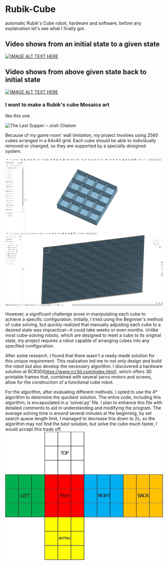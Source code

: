 # Rubik-Cube
automatic Rubik's Cube robot, hardware and software, before any explaination let's see what I finally got.

## Video shows from an initial state to a given state
[![IMAGE ALT TEXT HERE](https://img.youtube.com/vi/pOypncBmyBM/sddefault.jpg)](https://www.youtube.com/shorts/pOypncBmyBM)
## Video shows from above given state back to initial state
[![IMAGE ALT TEXT HERE](https://img.youtube.com/vi/yvKblBVN4P4/sddefault.jpg)](https://www.youtube.com/shorts/yvKblBVN4P4)

### I want to make a Rubik's cube Mosaics art
like this one

![The Last Supper – Josh Chalom](https://ruwix.com/pics/art/mosaics/last-supper-rubiks-cube-mosaic.jpg)

Because of my game room' wall limitation, my project involves using 2560 cubes arranged in a 64x40 grid. Each cube should be able to individually removed or changed, so they are supported by a specially designed system.

![supoort system - individual](support/cube-support-individual.jpg)
![support system - assembly](support/cube-support-assembly.jpg)

However, a significant challenge arose in manipulating each cube to achieve a specific configuration. Initially, I tried using the Beginner's method of cube solving, but quickly realized that manually adjusting each cube to a desired state was impractical—it could take weeks or even months. Unlike most cube-solving robots, which are designed to reset a cube to its original state, my project requires a robot capable of arranging cubes into any specified configuration.

After some research, I found that there wasn't a ready-made solution for this unique requirement. This realization led me to not only design and build the robot but also develop the necessary algorithm. I discovered a hardware solution at RCR3D(https://www.rcr3d.com/index.html), which offers 3D printable frames that, combined with several servo motors and screws, allow for the construction of a functional cube robot.

For the algorithm, after evaluating different methods, I opted to use the A\* algorithm to determine the quickest solution. The entire code, including this algorithm, is encapsulated in a 'solver.py' file. I plan to enhance this file with detailed comments to aid in understanding and modifying the program. The average solving time is around several minutes at the beginning, by set search queue length limit, I managed to decrease this down to 2s, so the algorithm may not find the best solution, but solve the cube much faster, I would accept this trade off.
![Rubik's cube initial state](cube-initial-state.jpg)
